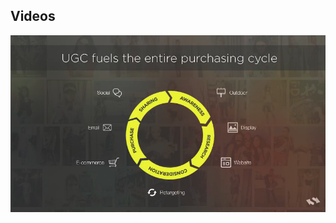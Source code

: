 

## Videos

<a href="https://www.youtube.com/watch?v=il-TkbgrvFw">![Andy Mallinson - Managing Director, Stackla](images/ugc.png)</a>

